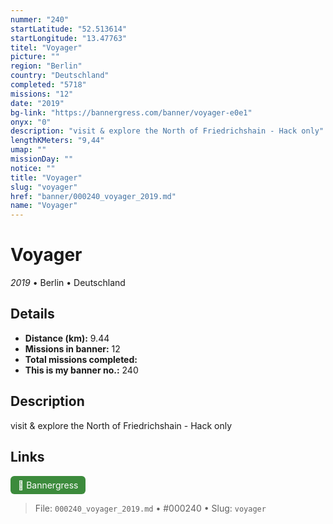 ```yaml
---
nummer: "240"
startLatitude: "52.513614"
startLongitude: "13.47763"
titel: "Voyager"
picture: ""
region: "Berlin"
country: "Deutschland"
completed: "5718"
missions: "12"
date: "2019"
bg-link: "https://bannergress.com/banner/voyager-e0e1"
onyx: "0"
description: "visit & explore the North of Friedrichshain - Hack only"
lengthKMeters: "9,44"
umap: ""
missionDay: ""
notice: ""
title: "Voyager"
slug: "voyager"
href: "banner/000240_voyager_2019.md"
name: "Voyager"
---
```

# Voyager

*2019* • Berlin • Deutschland





## Details
- **Distance (km):** 9.44
- **Missions in banner:** 12
- **Total missions completed:** 
- **This is my banner no.:** 240



## Description
visit & explore the North of Friedrichshain - Hack only



## Links
<a href="https://bannergress.com/banner/voyager-e0e1" target="_blank" style="display:inline-block;margin-right:8px;padding:6px 12px;background:#3c8b3c;color:#fff;text-decoration:none;border-radius:6px;">🔗 Bannergress</a>



> File: `000240_voyager_2019.md` • #000240 • Slug: `voyager`
